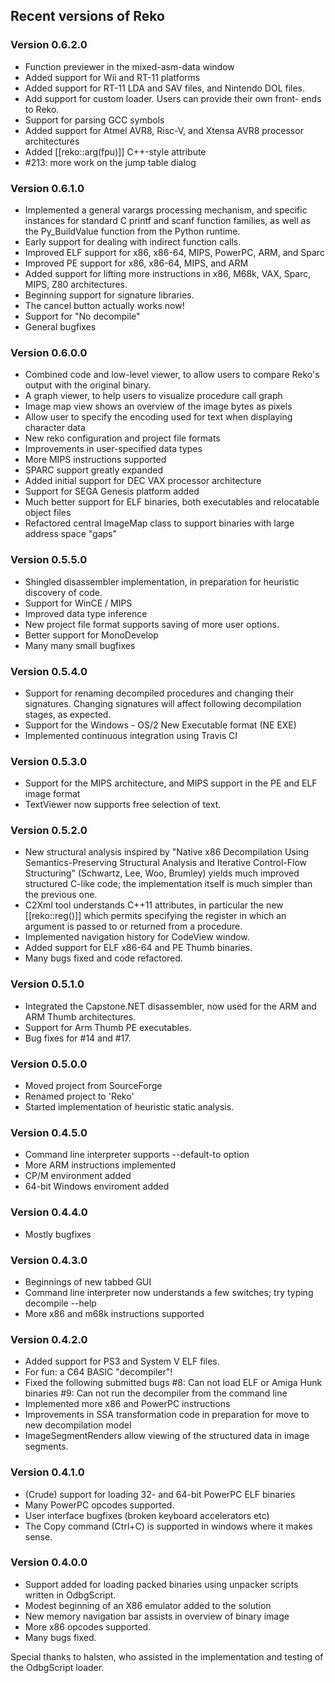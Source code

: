 ## Recent versions of Reko

### Version 0.6.2.0

* Function previewer in the mixed-asm-data window
* Added support for Wii and RT-11 platforms
* Added support for RT-11 LDA and SAV files, and Nintendo DOL files.
* Add support for custom loader. Users can provide their own front-
  ends to Reko.
* Support for parsing GCC symbols
* Added support for Atmel AVR8, Risc-V, and Xtensa AVR8 processor architectures
* Added [[reko::arg(fpu)]] C++-style attribute 
* #213: more work on the jump table dialog

### Version 0.6.1.0

* Implemented a general varargs processing mechanism, and specific instances for standard
  C printf and scanf function families, as well as the Py_BuildValue function from the 
  Python runtime.
* Early support for dealing with indirect function calls.
* Improved ELF support for x86, x86-64, MIPS, PowerPC, ARM, and Sparc
* Improved PE support for x86, x86-64, MIPS, and ARM
* Added support for lifting more instructions in x86, M68k, VAX, Sparc, MIPS, Z80 architectures.
* Beginning support for signature libraries.
* The cancel button actually works now!
* Support for "No decompile"
* General bugfixes

### Version 0.6.0.0

* Combined code and low-level viewer, to allow users to compare Reko's output
  with the original binary.
* A graph viewer, to help users to visualize procedure call graph
* Image map view shows an overview of the image bytes as pixels
* Allow user to specify the encoding used for text when displaying character data
* New reko configuration and project file formats
* Improvements in user-specified data types
* More MIPS instructions supported
* SPARC support greatly expanded
* Added initial support for DEC VAX processor architecture
* Support for SEGA Genesis platform added
* Much better support for ELF binaries, both executables and relocatable object files
* Refactored central ImageMap class to support binaries with large address space "gaps"

### Version 0.5.5.0

* Shingled disassembler implementation, in preparation for heuristic discovery of code.
* Support for WinCE / MIPS
* Improved data type inference
* New project file format supports saving of more user options.
* Better support for MonoDevelop
* Many many small bugfixes

### Version 0.5.4.0

* Support for renaming decompiled procedures and changing their signatures.
  Changing signatures will affect following decompilation stages, as
  expected.
* Support for the Windows - OS/2 New Executable format (NE EXE)
* Implemented continuous integration using Travis CI

### Version 0.5.3.0

* Support for the MIPS architecture, and MIPS support in the
  PE and ELF image format
* TextViewer now supports free selection of text.

### Version 0.5.2.0

* New structural analysis inspired by "Native x86 Decompilation Using
  Semantics-Preserving Structural Analysis and Iterative Control-Flow
  Structuring" (Schwartz, Lee, Woo, Brumley) yields much improved
  structured C-like code; the implementation itself is much simpler
  than the previous one.
* C2Xml tool understands C++11 attributes, in particular the new
  [[reko::reg(<regname>)]] which permits specifying the register in
  which an argument is passed to or returned from a procedure.
* Implemented navigation history for CodeView window.
* Added support for ELF x86-64 and PE Thumb binaries.
* Many bugs fixed and code refactored.

### Version 0.5.1.0

* Integrated the Capstone.NET disassembler, now used for the ARM and
  ARM Thumb architectures.
* Support for Arm Thumb PE executables.
* Bug fixes for #14 and #17.

### Version 0.5.0.0

* Moved project from SourceForge
* Renamed project to 'Reko'
* Started implementation of heuristic static analysis.

### Version 0.4.5.0

* Command line interpreter supports --default-to option
* More ARM instructions implemented
* CP/M environment added
* 64-bit Windows enviroment added

### Version 0.4.4.0

* Mostly bugfixes

### Version 0.4.3.0

* Beginnings of new tabbed GUI
* Command line interpreter now understands a few switches; try typing
    decompile --help
* More x86 and m68k instructions supported

### Version 0.4.2.0

* Added support for PS3 and System V ELF files.
* For fun: a C64 BASIC "decompiler"!
* Fixed the following submitted bugs
#8: Can not load ELF or Amiga Hunk binaries
#9: Can not run the decompiler from the command line
* Implemented more x86 and PowerPC instructions
* Improvements in SSA transformation code in preparation for
  move to new decompilation model
* ImageSegmentRenders allow viewing of the structured data
  in image segments.

### Version 0.4.1.0

* (Crude) support for loading 32- and 64-bit PowerPC ELF binaries
* Many PowerPC opcodes supported.
* User interface bugfixes (broken keyboard accelerators etc)
* The Copy command (Ctrl+C) is supported in windows where it
  makes sense.

### Version 0.4.0.0

* Support added for loading packed binaries using unpacker scripts
  written in OdbgScript.
* Modest beginning of an X86 emulator added to the solution
* New memory navigation bar assists in overview of binary image
* More x86 opcodes supported.
* Many bugs fixed.

Special thanks to halsten, who assisted in the implementation and
testing of the OdbgScript loader.
